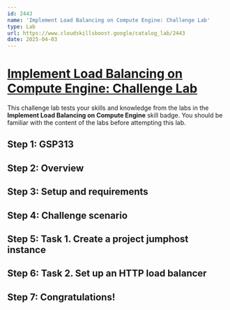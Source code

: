 ```yaml
---
id: 2443
name: 'Implement Load Balancing on Compute Engine: Challenge Lab'
type: Lab
url: https://www.cloudskillsboost.google/catalog_lab/2443
date: 2025-04-03
---
```


# [Implement Load Balancing on Compute Engine: Challenge Lab](https://www.cloudskillsboost.google/catalog_lab/2443)

This challenge lab tests your skills and knowledge from the labs in the <b>Implement Load Balancing on Compute Engine</b> skill badge. You should be familiar with the content of the labs before attempting this lab.

## Step 1: GSP313

## Step 2: Overview

## Step 3: Setup and requirements

## Step 4: Challenge scenario

## Step 5: Task 1. Create a project jumphost instance

## Step 6: Task 2. Set up an HTTP load balancer

## Step 7: Congratulations!

